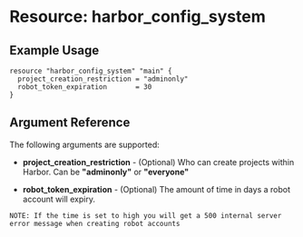 # Resource: harbor_config_system

## Example Usage
```
resource "harbor_config_system" "main" {
  project_creation_restriction = "adminonly"
  robot_token_expiration       = 30
}
```

## Argument Reference
The following arguments are supported:

* **project_creation_restriction** - (Optional) Who can create projects within Harbor. Can be **"adminonly"** or **"everyone"**

* **robot_token_expiration** - (Optional) The amount of time in days a robot account will expiry. 

`NOTE: If the time is set to high you will get a 500 internal server error message when creating robot accounts`